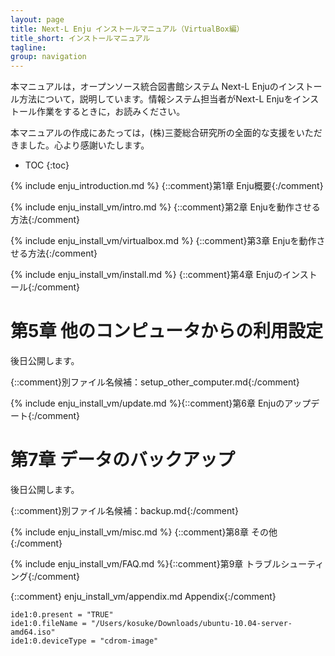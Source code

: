 ```yaml
---
layout: page
title: Next-L Enju インストールマニュアル（VirtualBox編）
title_short: インストールマニュアル
tagline: 
group: navigation
---
```

本マニュアルは，オープンソース統合図書館システム Next-L Enjuのインストール方法について，説明しています。情報システム担当者がNext-L Enjuをインストール作業をするときに，お読みください。

本マニュアルの作成にあたっては，(株)三菱総合研究所の全面的な支援をいただきました。心より感謝いたします。

* TOC
{:toc}

{% include enju_introduction.md %} {::comment}第1章 Enju概要{:/comment}

{% include enju_install_vm/intro.md %} {::comment}第2章 Enjuを動作させる方法{:/comment}

{% include enju_install_vm/virtualbox.md %} {::comment}第3章 Enjuを動作させる方法{:/comment}

{% include enju_install_vm/install.md %} {::comment}第4章 Enjuのインストール{:/comment}

第5章 他のコンピュータからの利用設定
====================================

後日公開します。

{::comment}別ファイル名候補：setup_other_computer.md{:/comment}

{% include enju_install_vm/update.md %}{::comment}第6章 Enjuのアップデート{:/comment}

第7章 データのバックアップ
========================

後日公開します。

{::comment}別ファイル名候補：backup.md{:/comment}

{% include enju_install_vm/misc.md %} {::comment}第8章 その他{:/comment}

{% include enju_install_vm/FAQ.md %}{::comment}第9章 トラブルシューティング{:/comment}

{::comment} enju_install_vm/appendix.md Appendix{:/comment}

    ide1:0.present = "TRUE"
    ide1:0.fileName = "/Users/kosuke/Downloads/ubuntu-10.04-server-amd64.iso"
    ide1:0.deviceType = "cdrom-image"
